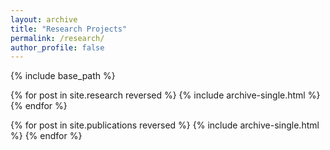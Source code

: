 ```yaml
---
layout: archive
title: "Research Projects"
permalink: /research/
author_profile: false
---
```


{% include base_path %}

{% for post in site.research reversed %}
  {% include archive-single.html %}
{% endfor %}

{% for post in site.publications reversed %}
  {% include archive-single.html %}
{% endfor %}